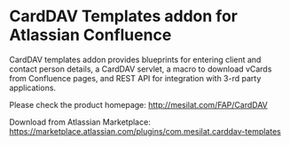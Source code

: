 # CardDAV Templates addon for Atlassian Confluence
CardDAV templates addon provides blueprints for entering client and contact person details, a CardDAV servlet, a macro to download vCards from Confluence pages, and REST API for integration with 3-rd party applications.

Please check the product homepage: http://mesilat.com/FAP/CardDAV

Download from Atlassian Marketplace: https://marketplace.atlassian.com/plugins/com.mesilat.carddav-templates
